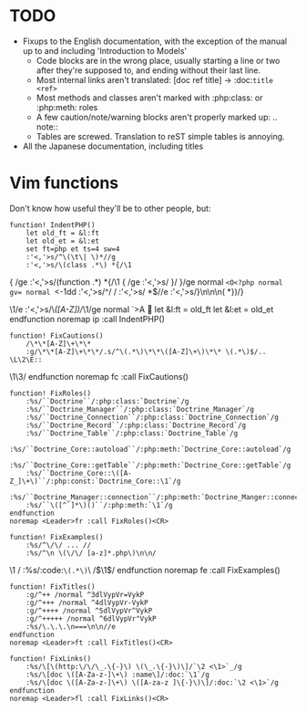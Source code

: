<!--- vim: set tw=79 sw=2 ts=2 et : -->

# TODO

* Fixups to the English documentation, with the exception of the manual up to
  and including 'Introduction to Models'
  * Code blocks are in the wrong place, usually starting a line or two after
    they're supposed to, and ending without their last line.
  * Most internal links aren't translated: [doc ref title] -> :doc:`title <ref>`
  * Most methods and classes aren't marked with :php:class: or :php:meth: roles
  * A few caution/note/warning blocks aren't properly marked up: .. note::
  * Tables are screwed. Translation to reST simple tables is annoying.
* All the Japanese documentation, including titles

# Vim functions

Don't know how useful they'll be to other people, but:

    function! IndentPHP()
        let old_ft = &l:ft
        let old_et = &l:et
        set ft=php et ts=4 sw=4
        :'<,'>s/^\(\t\| \)*//g
        :'<,'>s/\(class .*\) *{/\1{    /ge
        :'<,'>s/\(function .*\) *{/\1{    /ge
        :'<,'>s/ }/}/ge
        normal `<O<?php
        normal gv=
        normal `<-1dd
        :'<,'>s/^/    /
        :'<,'>s/ *$//e
        :'<,'>s/}\n\n\n\( *}\)/}\1/e
        :'<,'>s/\\_\([A-Z]\)/_\1/ge
        normal `>A
        let &l:ft = old_ft
        let &l:et = old_et
    endfunction
    noremap <Leader>ip :<C-U>call IndentPHP()<CR>

    function! FixCautions()
        /\*\*[A-Z]\+\*\*
        :g/\*\*[A-Z]\+\*\*/.s/^\(.*\)\*\*\([A-Z]\+\)\*\* \(.*\)$/.. \L\2\E::\1\3/
    endfunction
    noremap <Leader>fc :call FixCautions()<CR>

    function! FixRoles()
        :%s/``Doctrine``/:php:class:`Doctrine`/g
        :%s/``Doctrine_Manager``/:php:class:`Doctrine_Manager`/g
        :%s/``Doctrine_Connection``/:php:class:`Doctrine_Connection`/g
        :%s/``Doctrine_Record``/:php:class:`Doctrine_Record`/g
        :%s/``Doctrine_Table``/:php:class:`Doctrine_Table`/g
        :%s/``Doctrine_Core::autoload``/:php:meth:`Doctrine_Core::autoload`/g
        :%s/``Doctrine_Core::getTable``/:php:meth:`Doctrine_Core::getTable`/g
        :%s/``Doctrine_Core::\([A-Z_]\+\)``/:php:const:`Doctrine_Core::\1`/g
        :%s/``Doctrine_Manager::connection``/:php:meth:`Doctrine_Manger::connection`/g
        :%s/``\([^`]*\)()``/:php:meth:`\1`/g
    endfunction
    noremap <Leader>fr :call FixRoles()<CR>

    function! FixExamples()
        :%s/^\/\/ ... //
        :%s/^\n \(\/\/ [a-z]*.php\)\n\n/\1/
        :%s/:code:`\(.*\)`\\ /$\1$/
    endfunction
    noremap <Leader>fe :call FixExamples()<CR>

    function! FixTitles()
        :g/^++ /normal ^3dlVypVr=VykP
        :g/^+++ /normal ^4dlVypVr-VykP
        :g/^++++ /normal ^5dlVypVr^VykP
        :g/^+++++ /normal ^6dlVypVr"VykP
        :%s/\.\.\.\n===\n\n//e
    endfunction
    noremap <Leader>ft :call FixTitles()<CR>

    function! FixLinks()
        :%s/\[\(http:\/\/\_.\{-}\) \(\_.\{-}\)\]/`\2 <\1>`_/g
        :%s/\[doc \([A-Za-z-]\+\) :name\]/:doc:`\1`/g
        :%s/\[doc \([A-Za-z-]\+\) \([A-za-z ]\{-}\)\]/:doc:`\2 <\1>`/g
    endfunction
    noremap <Leader>fl :call FixLinks()<CR>
